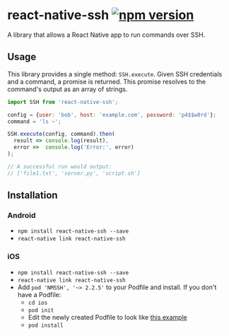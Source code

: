 # react-native-ssh [![npm version](https://badge.fury.io/js/react-native-ssh.svg)](https://badge.fury.io/js/react-native-ssh)

A library that allows a React Native app to run commands over SSH.

## Usage

This library provides a single method: `SSH.execute`. Given SSH credentials
and a command, a promise is returned. This promise resolves to the command's
output as an array of strings.

```javascript
import SSH from 'react-native-ssh';

config = {user: 'bob', host: 'example.com', password: 'p4$$w0rd'};
command = 'ls ~';

SSH.execute(config, command).then(
  result => console.log(result),
  error =>  console.log('Error:', error)
);

// A successful run would output:
// ['file1.txt', 'server.py', 'script.sh']
```

## Installation

### Android

- `npm install react-native-ssh --save`
- `react-native link react-native-ssh`

### iOS

- `npm install react-native-ssh --save`
- `react-native link react-native-ssh`
- Add `pod 'NMSSH', '~> 2.2.5'` to your Podfile and install. If you don't have a Podfile:
  - `cd ios`
  - `pod init`
  - Edit the newly created Podfile to look like [this example](Podfile.example)
  - `pod install`

